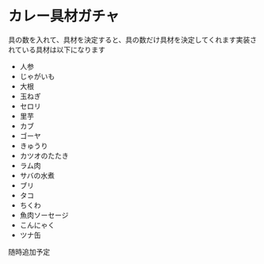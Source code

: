 # カレー具材ガチャ

具の数を入れて、具材を決定すると、具の数だけ具材を決定してくれます実装されている具材は以下になります

- 人参
- じゃがいも
- 大根
- 玉ねぎ
- セロリ
- 里芋
- カブ
- ゴーヤ
- きゅうり
- カツオのたたき
- ラム肉
- サバの水煮
- ブリ
- タコ
- ちくわ
- 魚肉ソーセージ
- こんにゃく
- ツナ缶

随時追加予定
